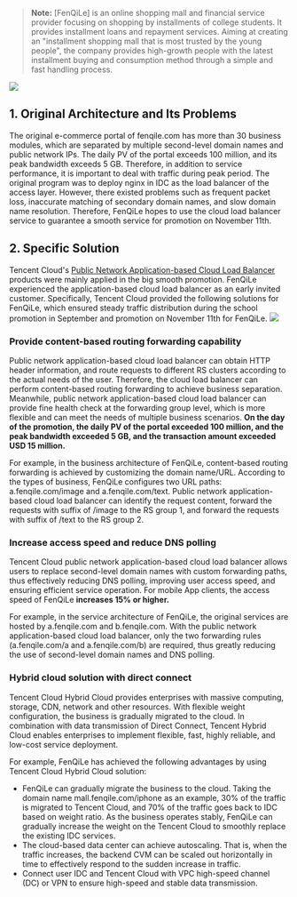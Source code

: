 
>**Note:**
> [FenQiLe] is an online shopping mall and financial service provider focusing on shopping by installments of college students. It provides installment loans and repayment services. Aiming at creating an "installment shopping mall that is most trusted by the young people", the company provides high-growth people with the latest installment buying and consumption method through a simple and fast handling process.

![](//mc.qcloudimg.com/static/img/5607fd04d0d9592131f8d72b759b5c75/image.png)

## 1. Original Architecture and Its Problems

The original e-commerce portal of fenqile.com has more than 30 business modules, which are separated by multiple second-level domain names and public network IPs. The daily PV of the portal exceeds 100 million, and its peak bandwidth exceeds 5 GB. Therefore, in addition to service performance, it is important to deal with traffic during peak period. The original program was to deploy nginx in IDC as the load balancer of the access layer. However, there existed problems such as frequent packet loss, inaccurate matching of secondary domain names, and slow domain name resolution. Therefore, FenQiLe hopes to use the cloud load balancer service to guarantee a smooth service for promotion on November 11th.

## 2. Specific Solution

Tencent Cloud's [Public Network Application-based Cloud Load Balancer](https://cloud.tencent.com/product/clb.html) products were mainly applied in the big smooth promotion. FenQiLe experienced the application-based cloud load balancer as an early invited customer. Specifically, Tencent Cloud provided the following solutions for FenQiLe, which ensured steady traffic distribution during the school promotion in September and promotion on November 11th for FenQiLe.
![](//mc.qcloudimg.com/static/img/a2239aeb6f3373b779ba1b5b19d617d5/image.png)

### 	Provide content-based routing forwarding capability

Public network application-based cloud load balancer can obtain HTTP header information, and route requests to different RS clusters according to the actual needs of the user. Therefore, the cloud load balancer can perform content-based routing forwarding to achieve business separation. Meanwhile, public network application-based cloud load balancer can provide fine health check at the forwarding group level, which is more flexible and can meet the needs of multiple business scenarios. **On the day of the promotion, the daily PV of the portal exceeded 100 million, and the peak bandwidth exceeded 5 GB, and the transaction amount exceeded USD 15 million.**

For example, in the business architecture of FenQiLe, content-based routing forwarding is achieved by customizing the domain name/URL. According to the types of business, FenQiLe configures two URL paths: a.fenqile.com/image and a.fenqile.com/text. Public network application-based cloud load balancer can identify the request content, forward the requests with suffix of /image to the RS group 1, and forward the requests with suffix of /text to the RS group 2.

### 	Increase access speed and reduce DNS polling

Tencent Cloud public network application-based cloud load balancer allows users to replace second-level domain names with custom forwarding paths, thus effectively reducing DNS polling, improving user access speed, and ensuring efficient service operation. For mobile App clients, the access speed of FenQiLe **increases 15% or higher.**

For example, in the service architecture of FenQiLe, the original services are hosted by a.fenqile.com and b.fenqile.com. With the public network application-based cloud load balancer, only the two forwarding rules (a.fenqile.com/a and a.fenqile.com/b) are required, thus greatly reducing the use of second-level domain names and DNS polling.

### 	Hybrid cloud solution with direct connect

Tencent Cloud Hybrid Cloud provides enterprises with massive computing, storage, CDN, network and other resources. With flexible weight configuration, the business is gradually migrated to the cloud. In combination with data transmission of Direct Connect, Tencent Hybrid Cloud enables enterprises to implement flexible, fast, highly reliable, and low-cost service deployment.

For example, FenQiLe has achieved the following advantages by using Tencent Cloud Hybrid Cloud solution:
- FenQiLe can gradually migrate the business to the cloud. Taking the domain name mall.fenqile.com/iphone as an example, 30% of the traffic is migrated to Tencent Cloud, and 70% of the traffic goes back to IDC based on weight ratio. As the business operates stably, FenQiLe can gradually increase the weight on the Tencent Cloud to smoothly replace the existing IDC services.
- The cloud-based data center can achieve autoscaling. That is, when the traffic increases, the backend CVM can be scaled out horizontally in time to effectively respond to the sudden increase in traffic.
- Connect user IDC and Tencent Cloud with VPC high-speed channel (DC) or VPN to ensure high-speed and stable data transmission.
